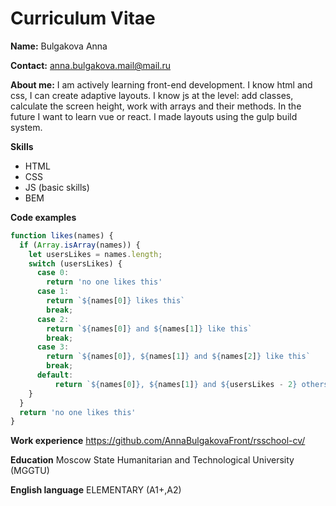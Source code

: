 # Curriculum Vitae

**Name:** Bulgakova Anna

**Contact:** anna.bulgakova.mail@mail.ru

**About me:**
I am actively learning front-end development. I know html and css, I can create adaptive layouts. I know js at the level: add classes, calculate the screen height, work with arrays and their methods. In the future I want to learn vue or react. I made layouts using the gulp build system.

**Skills**
* HTML
* CSS
* JS (basic skills)
* BEM

**Сode examples**
```JavaScript
function likes(names) {
  if (Array.isArray(names)) {
    let usersLikes = names.length;
    switch (usersLikes) {
      case 0: 
        return 'no one likes this'
      case 1: 
        return `${names[0]} likes this`
        break;
      case 2: 
        return `${names[0]} and ${names[1]} like this`
        break;
      case 3: 
        return `${names[0]}, ${names[1]} and ${names[2]} like this`
        break;
      default:
          return `${names[0]}, ${names[1]} and ${usersLikes - 2} others like this`
    }
  }
  return 'no one likes this'
}
```

**Work experience**
https://github.com/AnnaBulgakovaFront/rsschool-cv/


**Education**
Moscow State Humanitarian and Technological University (MGGTU)

**English language**
ELEMENTARY (A1+,A2)